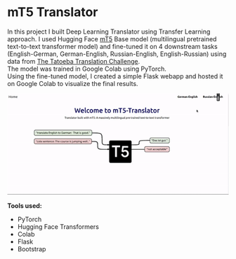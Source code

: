 # mT5 Translator
In this project I built Deep Learning Translator using Transfer Learning approach. I used Hugging Face [mT5](https://huggingface.co/transformers/model_doc/mt5.html) Base model (multilingual pretrained text-to-text transformer model) and fine-tuned it on 4 downstream tasks (English-German, German-English, Russian-English, English-Russian) using data from
[The Tatoeba Translation Challenge](https://github.com/Helsinki-NLP/Tatoeba-Challenge). 
<br/>
The model was trained in Google Colab using PyTorch.
<br/>
Using the fine-tuned model, I created a simple Flask webapp and hosted it on Google Colab to visualize  the final results.

![](website.gif)

**Tools used:**
* PyTorch
* Hugging Face Transformers
* Colab
* Flask 
* Bootstrap
